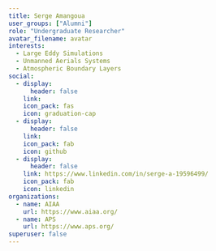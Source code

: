 ```yaml
---
title: Serge Amangoua
user_groups: ["Alumni"]
role: "Undergraduate Researcher"
avatar_filename: avatar
interests:
  - Large Eddy Simulations
  - Unmanned Aerials Systems
  - Atmospheric Boundary Layers
social:
  - display:
      header: false
    link: 
    icon_pack: fas
    icon: graduation-cap
  - display:
      header: false
    link: 
    icon_pack: fab
    icon: github
  - display:
      header: false
    link: https://www.linkedin.com/in/serge-a-19596499/
    icon_pack: fab
    icon: linkedin
organizations:
  - name: AIAA
    url: https://www.aiaa.org/
  - name: APS
    url: https://www.aps.org/
superuser: false
---
```

